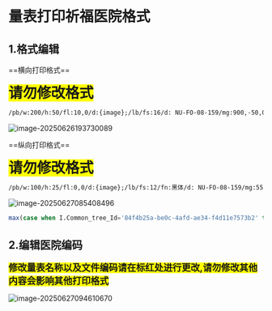 # 量表打印祈福医院格式

## 1.格式编辑

==横向打印格式==

<span style="background-color: yellow; font-size:28px; font-weight: bold;">请勿修改格式</span>

```markdown
/pb/w:200/h:50/fl:10,0/d:{image};/lb/fs:16/d: NU-FO-08-159/mg:900,-50,0,0;/lb/c/fs:18/mg:10,-30/d:广东祈福医院;/lb/c/fs:14/mg:40,0,40,20/d:QF_NRS2002营养风险筛查表;/lb/d:科室:;/lb/il/mg:0,0,70,0/d:{DeptName};/lb/il/d:床号:;/lb/il/mg:0,0,45,0/d:{BedNo};/lb/il/d:姓名:;/lb/il/mg:0,0,45,0/d:{Name};/lb/il/d:性别:;/lb/il/mg:0,0,45,0/d:{Sex};/lb/il/d:年龄:;/lb/il/mg:0,0,45,0/d:{Age};/lb/il/mg:0,0,0,20/d:入院诊断:;/lb/il/mg:0,0,45,0/d:{Diagnose};/lb/il/d:住院号:;/lb/il/d:{Id};
```

![image-20250626193730089](https://gitee.com/HavertzPlatform/worker-picgo/raw/master/image-20250626193730089.png)

==纵向打印格式==

<span style="background-color: yellow; font-size:28px; font-weight: bold;">请勿修改格式</span>

```markdown
/pb/w:100/h:25/fl:0,0/d:{image};/lb/fs:12/fn:黑体/d: NU-FO-08-159/mg:550,-30,0,0;/lb/c/fs:15/fn:楷体/mg:10,-30/d:广东祈福医院;/lb/c/fs:15/mg:40,0,40,20/d:QF_Barthel指数评估量表;/lb/d:科室:;/lb/il/mg:0,0,30,0/d:{DeptName} ;/lb/il/d:床号:;/lb/il/mg:0,0,40,0/d:{BedNo};/lb/il/d:姓名:;/lb/il/mg:0,0,40,0/d:{Name};/lb/il/d:性别:;/lb/il/mg:0,0,40,0/d:{Sex};/lb/il/d:年龄:;/lb/il/mg:0,0,40,0/d:{Age};/lb/d:住院号:;/lb/il/mg:0,0,30,0/d:{Id};/lb/il/mg:0,0,0,20/d:入院诊断:;/lb/il/d:{Diagnose};
```

![image-20250627085408496](https://gitee.com/HavertzPlatform/worker-picgo/raw/master/image-20250627085408496.png)

```sql
max(case when I.Common_tree_Id='84f4b25a-be0c-4afd-ae34-f4d11e7573b2' then (case  when Item_Value<41 and Item_Value>=0 then '重度依赖'  when Item_Value<61 and Item_Value>=41 then '中度依赖'  when Item_Value<100 and Item_Value>=61 then '轻度依赖'  when Item_Value<101 and Item_Value>=100 then '无需依赖'  else '' end)else '' end)  as Level_Name
```



## 2.编辑医院编码

<span style="background-color: yellow; font-size:18px; font-weight: bold;">修改量表名称以及文件编码请在标红处进行更改,请勿修改其他内容会影响其他打印格式</span>

![image-20250627094610670](https://gitee.com/HavertzPlatform/worker-picgo/raw/master/image-20250627094610670.png)






